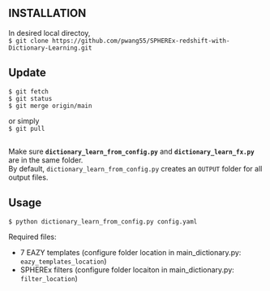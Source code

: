 ## INSTALLATION

In desired local directoy,  
`$ git clone https://github.com/pwang55/SPHEREx-redshift-with-Dictionary-Learning.git`

## Update
```
$ git fetch
$ git status
$ git merge origin/main
```
or simply  
`$ git pull`

##

Make sure **`dictionary_learn_from_config.py`** and **`dictionary_learn_fx.py`** are in the same folder.  
By default, `dictionary_learn_from_config.py` creates an `OUTPUT` folder for all output files.

## Usage  
`$ python dictionary_learn_from_config.py config.yaml`

Required files:
 - 7 EAZY templates (configure folder location in main_dictionary.py: `eazy_templates_location`)
 - SPHEREx filters (configure folder locaiton in main_dictionary.py: `filter_location`)



